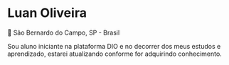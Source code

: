 
# Luan Oliveira

📍 São Bernardo do Campo, SP - Brasil

Sou aluno iniciante na plataforma DIO e no decorrer dos meus estudos e aprendizado, estarei atualizando conforme for adquirindo conhecimento.
